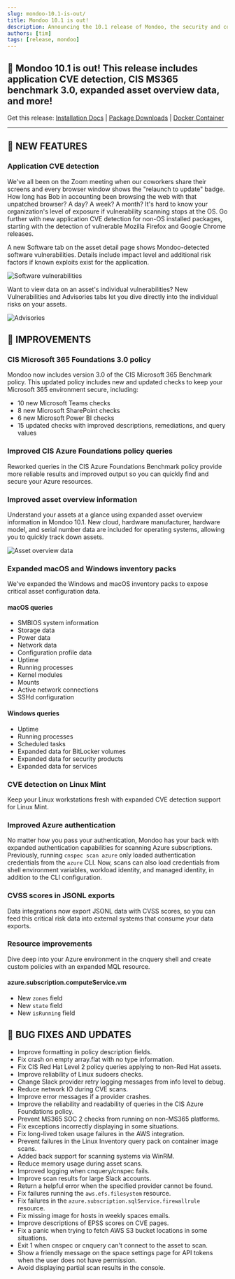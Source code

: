 ```yaml
---
slug: mondoo-10.1-is-out/
title: Mondoo 10.1 is out!
description: Announcing the 10.1 release of Mondoo, the security and compliance platform that prioritizes risks that matter most in your infrastructure.
authors: [tim]
tags: [release, mondoo]
---
```


## 🥳 Mondoo 10.1 is out! This release includes application CVE detection, CIS MS365 benchmark 3.0, expanded asset overview data, and more!

Get this release: [Installation Docs](/cnspec/) | [Package Downloads](https://releases.mondoo.com/cnspec/) | [Docker Container](https://hub.docker.com/r/mondoo/cnspec)

---

## 🎉 NEW FEATURES

### Application CVE detection

We've all been on the Zoom meeting when our coworkers share their screens and every browser window shows the "relaunch to update" badge. How long has Bob in accounting been browsing the web with that unpatched browser? A day? A week? A month? It's hard to know your organization's level of exposure if vulnerability scanning stops at the OS. Go further with new application CVE detection for non-OS installed packages, starting with the detection of vulnerable Mozilla Firefox and Google Chrome releases.

A new Software tab on the asset detail page shows Mondoo-detected software vulnerabilities. Details include impact level and additional risk factors if known exploits exist for the application.

![Software vulnerabilities](/img/releases/2024-01-30-mondoo-10.1-is-out/software_vulns.png)

Want to view data on an asset's individual vulnerabilities? New Vulnerabilities and Advisories tabs let you dive directly into the individual risks on your assets.

![Advisories](/img/releases/2024-01-30-mondoo-10.1-is-out/advisories.png)

## 🧹 IMPROVEMENTS

### CIS Microsoft 365 Foundations 3.0 policy

Mondoo now includes version 3.0 of the CIS Microsoft 365 Benchmark policy. This updated policy includes new and updated checks to keep your Microsoft 365 environment secure, including:

- 10 new Microsoft Teams checks
- 8 new Microsoft SharePoint checks
- 6 new Microsoft Power BI checks
- 15 updated checks with improved descriptions, remediations, and query values

### Improved CIS Azure Foundations policy queries

Reworked queries in the CIS Azure Foundations Benchmark policy provide more reliable results and improved output so you can quickly find and secure your Azure resources.

### Improved asset overview information

Understand your assets at a glance using expanded asset overview information in Mondoo 10.1. New cloud, hardware manufacturer, hardware model, and serial number data are included for operating systems, allowing you to quickly track down assets.

![Asset overview data](/img/releases/2024-01-30-mondoo-10.1-is-out/asset_overview.png)

### Expanded macOS and Windows inventory packs

We've expanded the Windows and macOS inventory packs to expose critical asset configuration data.

#### macOS queries

- SMBIOS system information
- Storage data
- Power data
- Network data
- Configuration profile data
- Uptime
- Running processes
- Kernel modules
- Mounts
- Active network connections
- SSHd configuration

#### Windows queries

- Uptime
- Running processes
- Scheduled tasks
- Expanded data for BitLocker volumes
- Expanded data for security products
- Expanded data for services

### CVE detection on Linux Mint

Keep your Linux workstations fresh with expanded CVE detection support for Linux Mint.

### Improved Azure authentication

No matter how you pass your authentication, Mondoo has your back with expanded authentication capabilities for scanning Azure subscriptions. Previously, running `cnspec scan azure` only loaded authentication credentials from the `azure` CLI. Now, scans can also load credentials from shell environment variables, workload identity, and managed identity, in addition to the CLI configuration.

### CVSS scores in JSONL exports

Data integrations now export JSONL data with CVSS scores, so you can feed this critical risk data into external systems that consume your data exports.

### Resource improvements

Dive deep into your Azure environment in the cnquery shell and create custom policies with an expanded MQL resource.

#### azure.subscription.computeService.vm

- New `zones` field
- New `state` field
- New `isRunning` field

## 🐛 BUG FIXES AND UPDATES

- Improve formatting in policy description fields.
- Fix crash on empty array.flat with no type information.
- Fix CIS Red Hat Level 2 policy queries applying to non-Red Hat assets.
- Improve reliability of Linux sudoers checks.
- Change Slack provider retry logging messages from info level to debug.
- Reduce network IO during CVE scans.
- Improve error messages if a provider crashes.
- Improve the reliability and readability of queries in the CIS Azure Foundations policy.
- Prevent MS365 SOC 2 checks from running on non-MS365 platforms.
- Fix exceptions incorrectly displaying in some situations.
- Fix long-lived token usage failures in the AWS integration.
- Prevent failures in the Linux Inventory query pack on container image scans.
- Added back support for scanning systems via WinRM.
- Reduce memory usage during asset scans.
- Improved logging when cnquery/cnspec fails.
- Improve scan results for large Slack accounts.
- Return a helpful error when the specified provider cannot be found.
- Fix failures running the `aws.efs.filesystem` resource.
- Fix failures in the `azure.subscription.sqlService.firewallrule` resource.
- Fix missing image for hosts in weekly spaces emails.
- Improve descriptions of EPSS scores on CVE pages.
- Fix a panic when trying to fetch AWS S3 bucket locations in some situations.
- Exit 1 when cnspec or cnquery can't connect to the asset to scan.
- Show a friendly message on the space settings page for API tokens when the user does not have permission.
- Avoid displaying partial scan results in the console.
